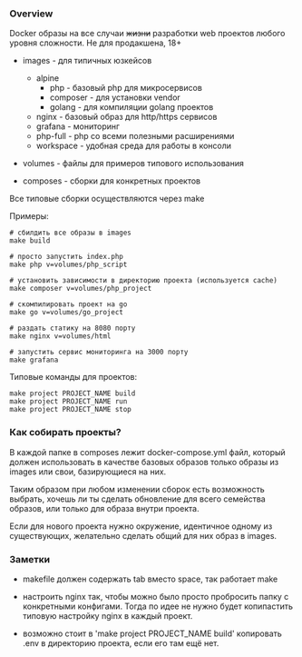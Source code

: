 ### Overview

Docker образы на все случаи ~~жизни~~ разработки web проектов
любого уровня сложности. Не для продакшена, 18+

* images - для типичных юзкейсов
    * alpine
        * php - базовый php для микросервисов
        * composer - для установки vendor
        * golang - для компиляции golang проектов
    * nginx - базовый образ для http/https сервисов
    * grafana - мониторинг
    * php-full - php со всеми полезными расширениями
    * workspace - удобная среда для работы в консоли

* volumes - файлы для примеров типового использования
* composes - сборки для конкретных проектов

Все типовые сборки осуществляются через make

Примеры:

    # сбилдить все образы в images
    make build

    # просто запустить index.php
    make php v=volumes/php_script

    # установить зависимости в директорию проекта (используется cache)
    make composer v=volumes/php_project
    
    # скомпилировать проект на go
    make go v=volumes/go_project

    # раздать статику на 8080 порту
    make nginx v=volumes/html

    # запустить сервис мониторинга на 3000 порту
    make grafana

Типовые команды для проектов:

    make project PROJECT_NAME build
    make project PROJECT_NAME run
    make project PROJECT_NAME stop

### Как собирать проекты?

В каждой папке в composes лежит docker-compose.yml файл, который
должен использовать в качестве базовых образов только образы
из images или свои, базирующиеся на них.

Таким образом при любом изменении сборок есть возможность выбрать,
хочешь ли ты сделать обновление для всего семейства образов, или только
для образа внутри проекта.

Если для нового проекта нужно окружение, идентичное
одному из существующих, желательно сделать общий для них образ в images.

### Заметки

- makefile должен содержать tab вместо space, так работает make

- настроить nginx так, чтобы можно было просто пробросить
папку с конкретными конфигами. Тогда по идее не нужно будет
копипастить типовую настройку nginx в каждый проект.

- возможно стоит в 'make project PROJECT_NAME build' копировать .env в
директорию проекта, если его там ещё нет.